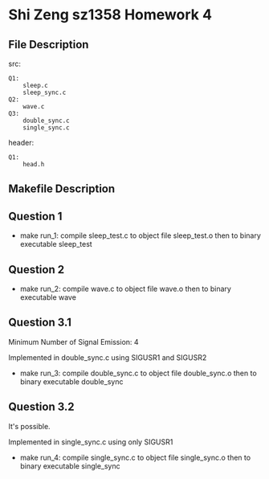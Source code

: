 # Shi Zeng sz1358 Homework 4

## File Description

src:

    Q1:
        sleep.c 
        sleep_sync.c
    Q2: 
        wave.c
    Q3:
        double_sync.c
        single_sync.c

header:

    Q1:
        head.h

## Makefile Description
## Question 1
* make run_1: compile sleep_test.c to object file sleep_test.o 
then to binary executable sleep_test

## Question 2
* make run_2: compile wave.c to object file wave.o 
then to binary executable wave

## Question 3.1
Minimum Number of Signal Emission: 4

Implemented in double_sync.c using SIGUSR1 and SIGUSR2

* make run_3: compile double_sync.c to object file double_sync.o 
then to binary executable double_sync

## Question 3.2
It's possible.

Implemented in single_sync.c using only SIGUSR1

* make run_4: compile single_sync.c to object file single_sync.o 
then to binary executable single_sync

